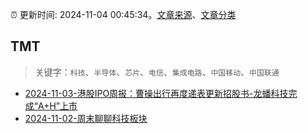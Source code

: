 :alarm_clock: 更新时间: 2024-11-04 00:45:34。[文章来源](/README.md)、[文章分类](/TAGS.md)

## TMT


> 关键字：`科技`、`半导体`、`芯片`、`电信`、`集成电路`、`中国移动`、`中国联通`



- [2024-11-03-港股IPO周报：曹操出行再度递表更新招股书-龙蟠科技完成“A+H”上市](https://www.cls.cn/detail/1846670) 
- [2024-11-02-周末聊聊科技板块](https://xueqiu.com/7860276567/310816093) 
